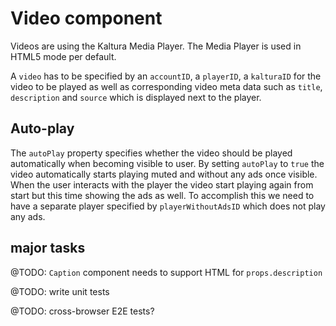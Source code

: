 # Video component

Videos are using the Kaltura Media Player. The Media Player is used in HTML5 mode per default.

A `video` has to be specified by an `accountID`, a `playerID`, a `kalturaID` for the video to be played as well as corresponding video meta data such as `title`, `description` and `source` which is displayed next to the player.

## Auto-play

The `autoPlay` property specifies whether the video should be played automatically when becoming visible to user. By setting `autoPlay` to `true` the video automatically starts playing muted and without any ads once visible. When the user interacts with the player the video start playing again from start but this time showing the ads as well. To accomplish this we need to have a separate player specified by `playerWithoutAdsID` which does not play any ads.

## major tasks

@TODO: `Caption` component needs to support HTML for `props.description`

@TODO: write unit tests

@TODO: cross-browser E2E tests?


